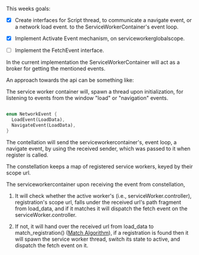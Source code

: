 
This weeks goals:

- [X] Create interfaces for Script thread, to communicate a navigate event, or a network load event. to the
ServiceWorkerContainer's event loop.

- [X] Implement Activate Event mechanism, on serviceworkerglobalscope.

- [ ] Implement the FetchEvent interface. 

In the current implementation the ServiceWorkerContainer will act as a broker for getting the mentioned events.

An approach towards the api can be something like:

The service worker container will, spawn a thread upon initialization, for listening to events from the window "load" or "navigation" events.

```rust

enum NetworkEvent {
  LoadEvent(LoadData),
  NavigateEvent(LoadData),
}
```

The contellation will send the serviceworkercontainer's, event loop, a navigate event, by using the received sender,
which was passed to it when register is called.

The constellation keeps a map of registered service workers, keyed by their scope url.

The serviceworkercontainer upon receiving the event from constellation,

1) It will check whether the active worker's (i.e., serviceWorker.controller), registration's scope url, falls under the received url's path fragment from load_data, and if it matches it will dispatch the fetch event on the serviceWorker.controller.

2) If not, it will hand over the received url from load_data to match_registration() ([Match Algorithm](https://slightlyoff.github.io/ServiceWorker/spec/service_worker/#scope-match-algorithm)), if a registration is found then it will spawn the service worker thread, switch its state to active, and dispatch the fetch event on it.
